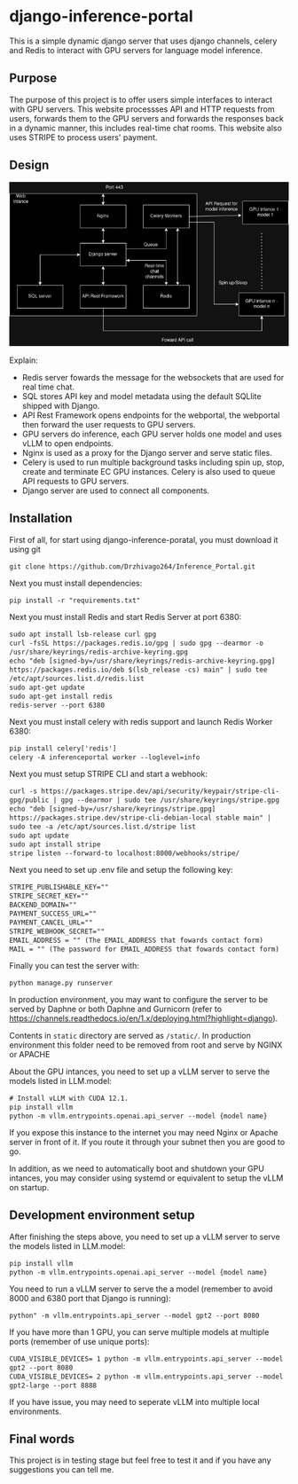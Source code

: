 django-inference-portal
=======================

This is a simple dynamic django server that uses django channels, celery and Redis to interact with GPU servers for language model inference.

Purpose
-------

The purpose of this project is to offer users simple interfaces to interact with GPU servers.
This website processses API and HTTP requests from users, forwards them to the GPU servers and forwards the responses back in a dynamic manner, this includes real-time chat rooms. This website also uses STRIPE to process users' payment.

Design
-------
![Alt text](design.png)

Explain:
- Redis server fowards the message for the websockets that are used for real time chat.
- SQL stores API key and model metadata using the default SQLlite shipped with Django. 
- API Rest Framework opens endpoints for the webportal, the webportal then forward the user requests to GPU servers.
- GPU servers do inference, each GPU server holds one model and uses vLLM to open endpoints. 
- Nginx is used as a proxy for the Django server and serve static files.
- Celery is used to run multiple background tasks including spin up, stop, create and terminate EC GPU instances. Celery is also used to queue 
 API requests to GPU servers.
- Django server are used to connect all components.

Installation
--------------

First of all, for start using django-inference-poratal, you must download it using git

    git clone https://github.com/Drzhivago264/Inference_Portal.git

Next you must install dependencies:

    pip install -r "requirements.txt"

Next you must install Redis and start Redis Server at port 6380:

    sudo apt install lsb-release curl gpg
    curl -fsSL https://packages.redis.io/gpg | sudo gpg --dearmor -o /usr/share/keyrings/redis-archive-keyring.gpg
    echo "deb [signed-by=/usr/share/keyrings/redis-archive-keyring.gpg] https://packages.redis.io/deb $(lsb_release -cs) main" | sudo tee /etc/apt/sources.list.d/redis.list
    sudo apt-get update
    sudo apt-get install redis
    redis-server --port 6380

Next you must install celery with redis support and launch Redis Worker 6380:

    pip install celery['redis']
    celery -A inferenceportal worker --loglevel=info

Next you must setup STRIPE CLI and start a webhook:

    curl -s https://packages.stripe.dev/api/security/keypair/stripe-cli-gpg/public | gpg --dearmor | sudo tee /usr/share/keyrings/stripe.gpg
    echo "deb [signed-by=/usr/share/keyrings/stripe.gpg] https://packages.stripe.dev/stripe-cli-debian-local stable main" | sudo tee -a /etc/apt/sources.list.d/stripe list
    sudo apt update
    sudo apt install stripe
    stripe listen --forward-to localhost:8000/webhooks/stripe/

Next you need to set up .env file and setup the following key:


    STRIPE_PUBLISHABLE_KEY=""
    STRIPE_SECRET_KEY=""
    BACKEND_DOMAIN=""
    PAYMENT_SUCCESS_URL=""
    PAYMENT_CANCEL_URL=""
    STRIPE_WEBHOOK_SECRET="" 
    EMAIL_ADDRESS = "" (The EMAIL_ADDRESS that fowards contact form)
    MAIL = "" (The password for EMAIL_ADDRESS that fowards contact form)

Finally you can test the server with:

    python manage.py runserver

In production environment, you may want to configure the server to be served by Daphne or both Daphne and Gurnicorn (refer to https://channels.readthedocs.io/en/1.x/deploying.html?highlight=django).

Contents in `static` directory are served as `/static/`. In production environment this folder need to be removed from root and serve by NGINX or APACHE

About the GPU intances, you need to set up a vLLM server to serve the models listed in LLM.model:

    # Install vLLM with CUDA 12.1.
    pip install vllm
    python -m vllm.entrypoints.openai.api_server --model {model name}

If you expose this instance to the internet you may need Nginx or Apache server in front of it. If you route it through your subnet then you are good to go.

In addition, as we need to automatically boot and shutdown your GPU intances, you may consider using systemd or equivalent to setup the vLLM on startup.

Development environment setup
-----------------------------
After finishing the steps above, you need to set up a vLLM server to serve the models listed in LLM.model:

    pip install vllm
    python -m vllm.entrypoints.openai.api_server --model {model name}

You need to run a vLLM server to serve the a model (remember to avoid 8000 and 6380 port that Django is running):

    python" -m vllm.entrypoints.api_server --model gpt2 --port 8080

If you have more than 1 GPU, you can serve multiple models at multiple ports (remember of use unique ports):

    CUDA_VISIBLE_DEVICES= 1 python -m vllm.entrypoints.api_server --model gpt2 --port 8080
    CUDA_VISIBLE_DEVICES= 2 python -m vllm.entrypoints.api_server --model gpt2-large --port 8888  

If you have issue, you may need to seperate vLLM into multiple local environments.

Final words
-----------

This project is in testing stage but feel free to test it and if you have any suggestions you can tell me.
